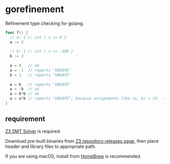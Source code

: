 # gorefinement

Refinement type checking for golang.

```go
func f() {
  // a: { v: int | v >= 0 }
  a := 3
  
  // b: { v: int | v <= -100 }
  b := 3
  
  a = 0   // ok
  a = -1  // reports "UNSAFE"
  b = 1   // reports "UNSAFE"
  
  a = b   // reports "UNSAFE"
  a = -b  // ok
  a = b*b // ok
  a = a*b // reports "UNSAFE", because assignments like (a, b) = (0, -100) can violate condition
}
```

## requirement
[Z3 SMT Solver](https://github.com/Z3Prover/z3) is required.

Download pre-built binaries from [Z3 repository releases page](https://github.com/Z3Prover/z3/releases),
then place header and library files to appropriate path.

If you are using macOS, install from [HomeBrew](https://formulae.brew.sh/formula/z3) is recommended.
